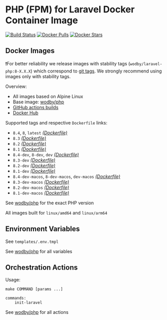 # PHP (FPM) for Laravel Docker Container Image 

[![Build Status](https://github.com/wodby/laravel-php/workflows/Build%20docker%20image/badge.svg)](https://github.com/wodby/laravel-php/actions)
[![Docker Pulls](https://img.shields.io/docker/pulls/wodby/laravel-php.svg)](https://hub.docker.com/r/wodby/laravel-php)
[![Docker Stars](https://img.shields.io/docker/stars/wodby/laravel-php.svg)](https://hub.docker.com/r/wodby/laravel-php)

## Docker Images

❗For better reliability we release images with stability tags (`wodby/laravel-php:8-X.X.X`) which correspond to [git tags](https://github.com/wodby/laravel-php/releases). We strongly recommend using images only with stability tags. 

Overview:

- All images based on Alpine Linux
- Base image: [wodby/php](https://github.com/wodby/php)
- [GitHub actions builds](https://github.com/wodby/laravel-php/actions) 
- [Docker Hub](https://hub.docker.com/r/wodby/laravel-php)

Supported tags and respective `Dockerfile` links:

- `8.4`, `8`, `latest`  [_(Dockerfile)_]
- `8.3` [_(Dockerfile)_]
- `8.2` [_(Dockerfile)_]
- `8.1` [_(Dockerfile)_]
- `8.4-dev`, `8-dev`, `dev` [_(Dockerfile)_]
- `8.3-dev` [_(Dockerfile)_]
- `8.2-dev` [_(Dockerfile)_]
- `8.1-dev` [_(Dockerfile)_]
- `8.4-dev-macos`, `8-dev-macos`, `dev-macos` [_(Dockerfile)_]
- `8.3-dev-macos` [_(Dockerfile)_]
- `8.2-dev-macos` [_(Dockerfile)_]
- `8.1-dev-macos` [_(Dockerfile)_]

See [wodby/php](https://github.com/wodby/php) for the exact PHP version

All images built for `linux/amd64` and `linux/arm64`

## Environment Variables

See `templates/.env.tmpl`

See [wodby/php](https://github.com/wodby/php) for all variables

## Orchestration Actions

Usage:
```
make COMMAND [params ...]
 
commands:
    init-laravel    
```

See [wodby/php](https://github.com/wodby/php) for all actions

[_(Dockerfile)_]: https://github.com/wodby/laravel-php/tree/main/Dockerfile
